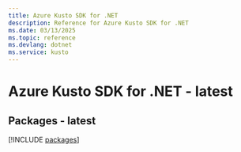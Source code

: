 ```yaml
---
title: Azure Kusto SDK for .NET
description: Reference for Azure Kusto SDK for .NET
ms.date: 03/13/2025
ms.topic: reference
ms.devlang: dotnet
ms.service: kusto
---
```

# Azure Kusto SDK for .NET - latest
## Packages - latest
[!INCLUDE [packages](kusto-index.md)]
